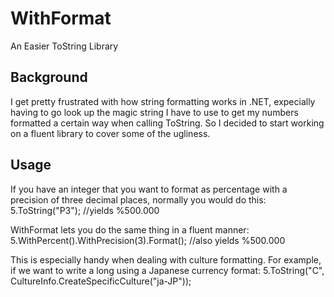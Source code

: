 WithFormat
==========
An Easier ToString Library

## Background
I get pretty frustrated with how string formatting works in .NET, expecially having to go look up the magic string I have to use to get my numbers formatted a certain way when calling ToString. So I decided to start working on a fluent library to cover some of the ugliness.

## Usage
If you have an integer that you want to format as percentage with a precision of three decimal places, normally you would do this:
	5.ToString("P3"); //yields %500.000

WithFormat lets you do the same thing in a fluent manner:
	5.WithPercent().WithPrecision(3).Format(); //also yields %500.000
    
This is especially handy when dealing with culture formatting. For example, if we want to write a long using a Japanese currency format:
	5.ToString("C", CultureInfo.CreateSpecificCulture("ja-JP"));